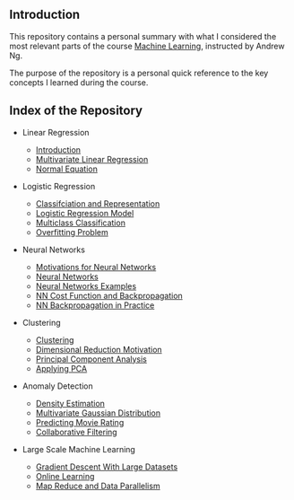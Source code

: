 ## Introduction

This repository contains a personal summary with what I considered the most relevant parts of the course [Machine Learning](https://www.coursera.org/learn/machine-learning), instructed by Andrew Ng.

The purpose of the repository is a personal quick reference to the key concepts I learned during the course.

## Index of the Repository

* Linear Regression
    * [Introduction](https://github.com/ignacio-alorre/Machine-Learning/wiki/Linear-Regression-Introduction)
    * [Multivariate Linear Regression](https://github.com/ignacio-alorre/Machine-Learning/wiki/Multivariate-Linear-Regression)
    * [Normal Equation](https://github.com/ignacio-alorre/Machine-Learning/wiki/Normal-Equation)

* Logistic Regression
    * [Classifciation and Representation](https://github.com/ignacio-alorre/Machine-Learning/wiki/Classifciation-and-Representation)
    * [Logistic Regression Model](https://github.com/ignacio-alorre/Machine-Learning/wiki/Logistic-Regression-Model)
    * [Multiclass Classification](https://github.com/ignacio-alorre/Machine-Learning/wiki/Multiclass-Classification)
    * [Overfitting Problem](https://github.com/ignacio-alorre/Machine-Learning/wiki/The-problem-of-the-Overfitting)

* Neural Networks
    * [Motivations for Neural Networks](https://github.com/ignacio-alorre/Machine-Learning/wiki/Motivations-for-Neural-Networks)
    * [Neural Networks](https://github.com/ignacio-alorre/Machine-Learning/wiki/Neural-Networks)
    * [Neural Networks Examples](https://github.com/ignacio-alorre/Machine-Learning/wiki/Neural-Networks-Examples)
    * [NN Cost Function and Backpropagation](https://github.com/ignacio-alorre/Machine-Learning/wiki/NN-Cost-Function-and-Backpropagation)
    * [NN Backpropagation in Practice](https://github.com/ignacio-alorre/Machine-Learning/wiki/NN-Backpropagation-in-Practice)

* Clustering
    * [Clustering](https://github.com/ignacio-alorre/Machine-Learning-Octave/wiki/Clustering)
    * [Dimensional Reduction Motivation](https://github.com/ignacio-alorre/Machine-Learning-Octave/wiki/Dimensional-Reduction-Motivation)
    * [Principal Component Analysis](https://github.com/ignacio-alorre/Machine-Learning-Octave/wiki/Principal-Component-Analysis)
    * [Applying PCA](https://github.com/ignacio-alorre/Machine-Learning-Octave/wiki/Applying-PCA)

* Anomaly Detection
    * [Density Estimation](https://github.com/ignacio-alorre/Machine-Learning-Octave/wiki/Density-Estimation)
    * [Multivariate Gaussian Distribution](https://github.com/ignacio-alorre/Machine-Learning-Octave/wiki/Multivariate-Gaussian-Distribution)
    * [Predicting Movie Rating](https://github.com/ignacio-alorre/Machine-Learning-Octave/wiki/Predicting-Movie-Rating)
    * [Collaborative Filtering](https://github.com/ignacio-alorre/Machine-Learning-Octave/wiki/Collaborative-Filtering)

* Large Scale Machine Learning
    * [Gradient Descent With Large Datasets](https://github.com/ignacio-alorre/Machine-Learning-Octave/wiki/Gradient-Descent-with-Large-Datasets)
    * [Online Learning](https://github.com/ignacio-alorre/Machine-Learning-Octave/wiki/Online-Learning)
    * [Map Reduce and Data Parallelism](https://github.com/ignacio-alorre/Machine-Learning-Octave/wiki/Map-Reduce-and-Data-Parallelism)
